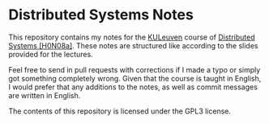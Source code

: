 # Distributed Systems Notes

This repository contains my notes for the [KULeuven](http://www.kuleuven.be) course of [Distributed Systems [H0N08a]](https://onderwijsaanbod.kuleuven.be/syllabi/e/H0N08AE.htm). These notes are structured like according to the slides provided for the lectures.

Feel free to send in pull requests with corrections if I made a typo or simply got something completely wrong. Given that the course is taught in English, I would prefer that any additions to the notes, as well as commit messages are written in English.

The contents of this repository is licensed under the GPL3 license.
